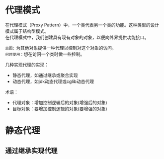 # 代理模式
在代理模式（Proxy Pattern）中，一个类代表另一个类的功能。这种类型的设计模式属于结构型模式。<br />
在代理模式中，我们创建具有现有对象的对象，以便向外界提供功能接口。

` 意图: ` 为其他对象提供一种代理以控制对这个对象的访问。<br />
`何时使用：`想在访问一个类时做一些控制。

几种实现代理的实现：
* 静态代理，如通过继承或聚合实现
* 动态代理，如jdk动态代理或cglib动态代理

术语：
* 代理对象：增加控制逻辑后的对象(增强后的对象)
* 目标对象：要增加控制逻辑的对象(要增强的对象)

# 静态代理
## 通过继承实现代理
```java

```
